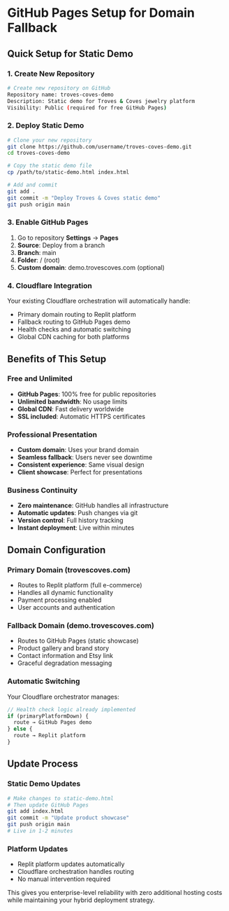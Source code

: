 # GitHub Pages Setup for Domain Fallback

## Quick Setup for Static Demo

### 1. Create New Repository
```bash
# Create new repository on GitHub
Repository name: troves-coves-demo
Description: Static demo for Troves & Coves jewelry platform
Visibility: Public (required for free GitHub Pages)
```

### 2. Deploy Static Demo
```bash
# Clone your new repository
git clone https://github.com/username/troves-coves-demo.git
cd troves-coves-demo

# Copy the static demo file
cp /path/to/static-demo.html index.html

# Add and commit
git add .
git commit -m "Deploy Troves & Coves static demo"
git push origin main
```

### 3. Enable GitHub Pages
1. Go to repository **Settings** → **Pages**
2. **Source**: Deploy from a branch
3. **Branch**: main
4. **Folder**: / (root)
5. **Custom domain**: demo.trovescoves.com (optional)

### 4. Cloudflare Integration
Your existing Cloudflare orchestration will automatically handle:
- Primary domain routing to Replit platform
- Fallback routing to GitHub Pages demo
- Health checks and automatic switching
- Global CDN caching for both platforms

## Benefits of This Setup

### Free and Unlimited
- **GitHub Pages**: 100% free for public repositories
- **Unlimited bandwidth**: No usage limits
- **Global CDN**: Fast delivery worldwide
- **SSL included**: Automatic HTTPS certificates

### Professional Presentation
- **Custom domain**: Uses your brand domain
- **Seamless fallback**: Users never see downtime
- **Consistent experience**: Same visual design
- **Client showcase**: Perfect for presentations

### Business Continuity
- **Zero maintenance**: GitHub handles all infrastructure
- **Automatic updates**: Push changes via git
- **Version control**: Full history tracking
- **Instant deployment**: Live within minutes

## Domain Configuration

### Primary Domain (trovescoves.com)
- Routes to Replit platform (full e-commerce)
- Handles all dynamic functionality
- Payment processing enabled
- User accounts and authentication

### Fallback Domain (demo.trovescoves.com)
- Routes to GitHub Pages (static showcase)
- Product gallery and brand story
- Contact information and Etsy link
- Graceful degradation messaging

### Automatic Switching
Your Cloudflare orchestrator manages:
```javascript
// Health check logic already implemented
if (primaryPlatformDown) {
  route → GitHub Pages demo
} else {
  route → Replit platform
}
```

## Update Process

### Static Demo Updates
```bash
# Make changes to static-demo.html
# Then update GitHub Pages
git add index.html
git commit -m "Update product showcase"
git push origin main
# Live in 1-2 minutes
```

### Platform Updates
- Replit platform updates automatically
- Cloudflare orchestration handles routing
- No manual intervention required

This gives you enterprise-level reliability with zero additional hosting costs while maintaining your hybrid deployment strategy.